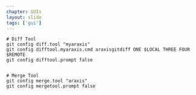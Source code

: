 ```yaml
---
chapter: GUIs
layout: slide
tags: ['gui']
---
```


	# Diff Tool
	git config diff.tool "myaraxis"
	git config difftool.myaraxis.cmd araxisgitdiff ONE $LOCAL THREE FOUR $REMOTE
	git config difftool.prompt false
	

	# Merge Tool
	git config merge.tool "araxis"
	git config mergetool.prompt false
	